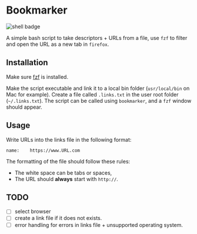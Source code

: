 # Bookmarker

![shell badge](https://img.shields.io/badge/Shell_Script-121011?style=for-the-badge&logo=gnu-bash&logoColor=white)

A simple bash script to take descriptors + URLs from a file, use `fzf` to filter
and open the URL as a new tab in `firefox`.

## Installation

Make sure [fzf](https://github.com/junegunn/fzf) is installed.

Make the script executable and link it to a local bin folder (`usr/local/bin` on
Mac for example). Create a file called `.links.txt` in the user root folder
(`~/.links.txt`). The script can be called using `bookmarker`, and a `fzf`
window should appear.

## Usage

Write URLs into the links file in the following format:

``` text
name:    https://www.URL.com
```

The formatting of the file should follow these rules:

- The white space can be tabs or spaces,
- The URL should **always** start with `http://`.

## TODO

- [ ] select browser
- [ ] create a link file if it does not exists.
- [ ] error handling for errors in links file + unsupported operating system.
